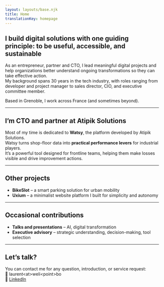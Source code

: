 ```yaml
---
layout: layouts/base.njk
title: Home
translationKey: homepage
---
```


## **I build digital solutions with one guiding principle: to be useful, accessible, and sustainable**

As an entrepreneur, partner and CTO, I lead meaningful digital projects and help organizations better understand ongoing transformations so they can take effective action.  
My background spans 30 years in the tech industry, with roles ranging from developer and project manager to sales director, CIO, and executive committee member.

Based in Grenoble, I work across France (and sometimes beyond).

---

## I’m CTO and partner at **Atipik Solutions**

Most of my time is dedicated to **Watsy**, the platform developed by Atipik Solutions.  
Watsy turns shop-floor data into **practical performance levers** for industrial players.  
It’s a powerful tool designed for frontline teams, helping them make losses visible and drive improvement actions.

---

## Other projects

- **BikeSlot** – a smart parking solution for urban mobility  
- **Uxium** – a minimalist website platform I built for simplicity and autonomy

---

## Occasional contributions

- **Talks and presentations** – AI, digital transformation  
- **Executive advisory** – strategic understanding, decision-making, tool selection

---

## Let’s talk?

You can contact me for any question, introduction, or service request:  
📩 laurent&lt;at&gt;weli&lt;point&gt;bo  
🔗 [LinkedIn](https://www.linkedin.com/in/laurentmaumet/)
